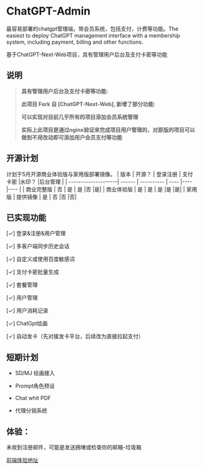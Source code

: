 # ChatGPT-Admin
最容易部署的chatgpt管理端，带会员系统，包括支付，计费等功能。The easiest to deploy ChatGPT management interface with a membership system, including payment, billing and other functions.

基于ChatGPT-Next-Web项目，具有管理用户后台及支付卡密等功能
## 说明
> **具有管理用户后台及支付卡密等功能:**
>
> **此项目 Fork 自 [ChatGPT-Next-Web], 新增了部分功能:**
> 
> **可以实现对目前几乎所有的项目添加会员系统管理**
> 
> **实际上此项目是通过nginx验证来完成项目用户管理的，对原版的项目可以做到不用改动即可添加用户会员支付等功能**

## 开源计划
计划于5月开源商业体验版与家用版部署镜像。
| 版本                | 开源？ | 登录注册     | 支付卡密 |水印？ |后台管理 |
| --------------------| ------ | ---------- | ---- |---- |---- |
| 商业完整版                | 否     | 是       | 是 |否 |是|
| 商业体验版                | 是     | 是 | 是 |是 |是|
| 家用版                | 提供镜像     | 是 | 否 |否 |否|

## 已实现功能
[✓] 登录&注册&用户管理

[✓] 多客户端同步历史会话

[✓] 自定义或使用百度敏感词

[✓] 支付卡密批量生成

[✓] 套餐管理

[✓] 用户管理

[✓] 用户消耗记录

[✓] ChatGpt绘画

[✓] 自动发卡（先对接发卡平台，后续改为直接拉起支付）

## 短期计划

- SD/MJ 绘画接入

- Prompt角色预设

- Chat whit PDF

- 代理分销系统

## 体验：

未收到注册邮件，可能是发送拥堵或检查你的邮箱-垃圾箱
  
[前端体验地址](https://chat.lanrenyun.com)

